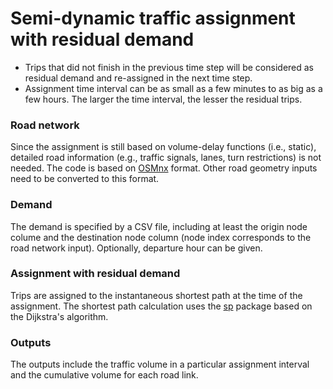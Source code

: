 # Semi-dynamic traffic assignment with residual demand
* Trips that did not finish in the previous time step will be considered as residual demand and re-assigned in the next time step.
* Assignment time interval can be as small as a few minutes to as big as a few hours. The larger the time interval, the lesser the residual trips.

### Road network
Since the assignment is still based on volume-delay functions (i.e., static), detailed road information (e.g., traffic signals, lanes, turn restrictions) is not needed. The code is based on [OSMnx](https://github.com/gboeing/osmnx) format. Other road geometry inputs need to be converted to this format.

### Demand
The demand is specified by a CSV file, including at least the origin node colume and the destination node column (node index corresponds to the road network input). Optionally, departure hour can be given.

### Assignment with residual demand
Trips are assigned to the instantaneous shortest path at the time of the assignment. The shortest path calculation uses the [sp](https://github.com/cb-cities/sp) package based on the Dijkstra's algorithm.

### Outputs
The outputs include the traffic volume in a particular assignment interval and the cumulative volume for each road link.